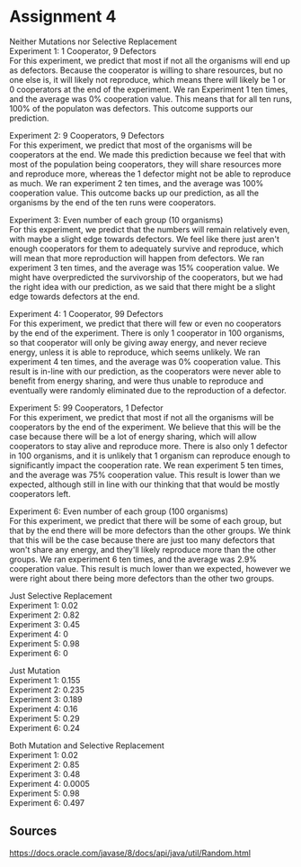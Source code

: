 # Assignment 4

Neither Mutations nor Selective Replacement <br>
Experiment 1: 1 Cooperator, 9 Defectors <br>
For this experiment, we predict that most if not all the organisms will end up as defectors. Because the cooperator is willing to share resources, but no one else is, it will likely not reproduce, which means there will likely be 1 or 0 cooperators at the end of the experiment. We ran Experiment 1 ten times, and the average was 0% cooperation value. This means that for all ten runs, 100% of the populaton was defectors. This outcome supports our prediction.

Experiment 2: 9 Cooperators, 9 Defectors <br>
For this experiment, we predict that most of the organisms will be cooperators at the end. We made this prediction because we feel that with most of the population being cooperators, they will share resources more and reproduce more, whereas the 1 defector might not be able to reproduce as much. We ran experiment 2 ten times, and the average was 100% cooperation value. This outcome backs up our prediction, as all the organisms by the end of the ten runs were cooperators.

Experiment 3: Even number of each group (10 organisms) <br>
For this experiment, we predict that the numbers will remain relatively even, with maybe a slight edge towards defectors. We feel like there just aren't enough cooperators for them to adequately survive and reproduce, which will mean that more reproduction will happen from defectors. We ran experiment 3 ten times, and the average was 15% cooperation value. We might have overpredicted the survivorship of the cooperators, but we had the right idea with our prediction, as we said that there might be a slight edge towards defectors at the end. 

Experiment 4: 1 Cooperator, 99 Defectors <br>
For this experiment, we predict that there will few or even no cooperators by the end of the experiment. There is only 1 cooperator in 100 organisms, so that cooperator will only be giving away energy, and never recieve energy, unless it is able to reproduce, which seems unlikely. We ran experiment 4 ten times, and the average was 0% cooperation value. This result is in-line with our prediction, as the cooperators were never able to benefit from energy sharing, and were thus unable to reproduce and eventually were randomly eliminated due to the reproduction of a defector. 

Experiment 5: 99 Cooperators, 1 Defector <br>
For this experiment, we predict that most if not all the organisms will be cooperators by the end of the experiment. We believe that this will be the case because there will be a lot of energy sharing, which will allow cooperators to stay alive and reproduce more. There is also only 1 defector in 100 organisms, and it is unlikely that 1 organism can reproduce enough to significantly impact the cooperation rate. We rean experiment 5 ten times, and the average was 75% cooperation value. This result is lower than we expected, although still in line with our thinking that that would be mostly cooperators left. 

Experiment 6: Even number of each group (100 organisms) <br>
For this experiment, we predict that there will be some of each group, but that by the end there will be more defectors than the other groups. We think that this will be the case because there are just too many defectors that won't share any energy, and they'll likely reproduce more than the other groups. We ran experiment 6 ten times, and the average was 2.9% cooperation value. This result is much lower than we expected, however we were right about there being more defectors than the other two groups. 



Just Selective Replacement <br>
Experiment 1: 0.02 <br>
Experiment 2: 0.82<br>
Experiment 3: 0.45<br>
Experiment 4: 0<br>
Experiment 5: 0.98<br>
Experiment 6: 0<br>


Just Mutation<br>
Experiment 1: 0.155 <br>
Experiment 2: 0.235<br>
Experiment 3: 0.189<br>
Experiment 4: 0.16<br>
Experiment 5: 0.29<br>
Experiment 6: 0.24<br>


Both Mutation and Selective Replacement <br>
Experiment 1: 0.02 <br>
Experiment 2: 0.85<br>
Experiment 3: 0.48<br>
Experiment 4: 0.0005<br>
Experiment 5: 0.98<br>
Experiment 6: 0.497<br>


## Sources
https://docs.oracle.com/javase/8/docs/api/java/util/Random.html

